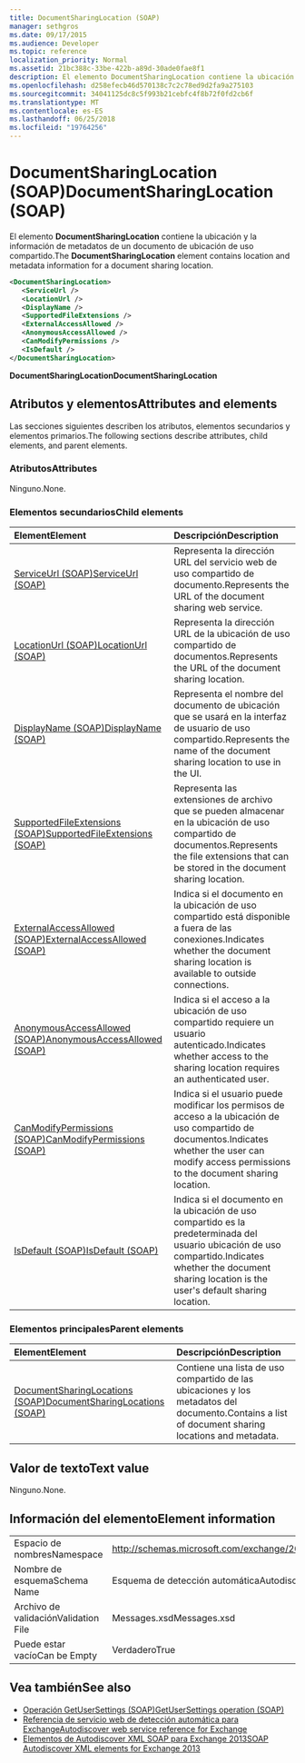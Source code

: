 ```yaml
---
title: DocumentSharingLocation (SOAP)
manager: sethgros
ms.date: 09/17/2015
ms.audience: Developer
ms.topic: reference
localization_priority: Normal
ms.assetid: 21bc388c-33be-422b-a89d-30ade0fae8f1
description: El elemento DocumentSharingLocation contiene la ubicación y la información de metadatos de un documento de ubicación de uso compartido.
ms.openlocfilehash: d258efecb46d570138c7c2c78ed9d2fa9a275103
ms.sourcegitcommit: 34041125dc8c5f993b21cebfc4f8b72f0fd2cb6f
ms.translationtype: MT
ms.contentlocale: es-ES
ms.lasthandoff: 06/25/2018
ms.locfileid: "19764256"
---
```

# <a name="documentsharinglocation-soap"></a><span data-ttu-id="25646-103">DocumentSharingLocation (SOAP)</span><span class="sxs-lookup"><span data-stu-id="25646-103">DocumentSharingLocation (SOAP)</span></span>

<span data-ttu-id="25646-104">El elemento **DocumentSharingLocation** contiene la ubicación y la información de metadatos de un documento de ubicación de uso compartido.</span><span class="sxs-lookup"><span data-stu-id="25646-104">The **DocumentSharingLocation** element contains location and metadata information for a document sharing location.</span></span> 
  
```XML
<DocumentSharingLocation>
   <ServiceUrl />
   <LocationUrl />
   <DisplayName />
   <SupportedFileExtensions />
   <ExternalAccessAllowed />
   <AnonymousAccessAllowed />
   <CanModifyPermissions />
   <IsDefault />
</DocumentSharingLocation>
```

 <span data-ttu-id="25646-105">**DocumentSharingLocation**</span><span class="sxs-lookup"><span data-stu-id="25646-105">**DocumentSharingLocation**</span></span>
## <a name="attributes-and-elements"></a><span data-ttu-id="25646-106">Atributos y elementos</span><span class="sxs-lookup"><span data-stu-id="25646-106">Attributes and elements</span></span>

<span data-ttu-id="25646-107">Las secciones siguientes describen los atributos, elementos secundarios y elementos primarios.</span><span class="sxs-lookup"><span data-stu-id="25646-107">The following sections describe attributes, child elements, and parent elements.</span></span>
  
### <a name="attributes"></a><span data-ttu-id="25646-108">Atributos</span><span class="sxs-lookup"><span data-stu-id="25646-108">Attributes</span></span>

<span data-ttu-id="25646-109">Ninguno.</span><span class="sxs-lookup"><span data-stu-id="25646-109">None.</span></span>
  
### <a name="child-elements"></a><span data-ttu-id="25646-110">Elementos secundarios</span><span class="sxs-lookup"><span data-stu-id="25646-110">Child elements</span></span>

|<span data-ttu-id="25646-111">**Element**</span><span class="sxs-lookup"><span data-stu-id="25646-111">**Element**</span></span>|<span data-ttu-id="25646-112">**Descripción**</span><span class="sxs-lookup"><span data-stu-id="25646-112">**Description**</span></span>|
|:-----|:-----|
|[<span data-ttu-id="25646-113">ServiceUrl (SOAP)</span><span class="sxs-lookup"><span data-stu-id="25646-113">ServiceUrl (SOAP)</span></span>](serviceurl-soap.md) <br/> |<span data-ttu-id="25646-114">Representa la dirección URL del servicio web de uso compartido de documento.</span><span class="sxs-lookup"><span data-stu-id="25646-114">Represents the URL of the document sharing web service.</span></span>  <br/> |
|[<span data-ttu-id="25646-115">LocationUrl (SOAP)</span><span class="sxs-lookup"><span data-stu-id="25646-115">LocationUrl (SOAP)</span></span>](locationurl-soap.md) <br/> |<span data-ttu-id="25646-116">Representa la dirección URL de la ubicación de uso compartido de documentos.</span><span class="sxs-lookup"><span data-stu-id="25646-116">Represents the URL of the document sharing location.</span></span>  <br/> |
|[<span data-ttu-id="25646-117">DisplayName (SOAP)</span><span class="sxs-lookup"><span data-stu-id="25646-117">DisplayName (SOAP)</span></span>](displayname-soap.md) <br/> |<span data-ttu-id="25646-118">Representa el nombre del documento de ubicación que se usará en la interfaz de usuario de uso compartido.</span><span class="sxs-lookup"><span data-stu-id="25646-118">Represents the name of the document sharing location to use in the UI.</span></span>  <br/> |
|[<span data-ttu-id="25646-119">SupportedFileExtensions (SOAP)</span><span class="sxs-lookup"><span data-stu-id="25646-119">SupportedFileExtensions (SOAP)</span></span>](supportedfileextensions-soap.md) <br/> |<span data-ttu-id="25646-120">Representa las extensiones de archivo que se pueden almacenar en la ubicación de uso compartido de documentos.</span><span class="sxs-lookup"><span data-stu-id="25646-120">Represents the file extensions that can be stored in the document sharing location.</span></span>  <br/> |
|[<span data-ttu-id="25646-121">ExternalAccessAllowed (SOAP)</span><span class="sxs-lookup"><span data-stu-id="25646-121">ExternalAccessAllowed (SOAP)</span></span>](externalaccessallowed-soap.md) <br/> |<span data-ttu-id="25646-122">Indica si el documento en la ubicación de uso compartido está disponible a fuera de las conexiones.</span><span class="sxs-lookup"><span data-stu-id="25646-122">Indicates whether the document sharing location is available to outside connections.</span></span>  <br/> |
|[<span data-ttu-id="25646-123">AnonymousAccessAllowed (SOAP)</span><span class="sxs-lookup"><span data-stu-id="25646-123">AnonymousAccessAllowed (SOAP)</span></span>](anonymousaccessallowed-soap.md) <br/> |<span data-ttu-id="25646-124">Indica si el acceso a la ubicación de uso compartido requiere un usuario autenticado.</span><span class="sxs-lookup"><span data-stu-id="25646-124">Indicates whether access to the sharing location requires an authenticated user.</span></span>  <br/> |
|[<span data-ttu-id="25646-125">CanModifyPermissions (SOAP)</span><span class="sxs-lookup"><span data-stu-id="25646-125">CanModifyPermissions (SOAP)</span></span>](canmodifypermissions-soap.md) <br/> |<span data-ttu-id="25646-126">Indica si el usuario puede modificar los permisos de acceso a la ubicación de uso compartido de documentos.</span><span class="sxs-lookup"><span data-stu-id="25646-126">Indicates whether the user can modify access permissions to the document sharing location.</span></span>  <br/> |
|[<span data-ttu-id="25646-127">IsDefault (SOAP)</span><span class="sxs-lookup"><span data-stu-id="25646-127">IsDefault (SOAP)</span></span>](isdefault-soap.md) <br/> |<span data-ttu-id="25646-128">Indica si el documento en la ubicación de uso compartido es la predeterminada del usuario ubicación de uso compartido.</span><span class="sxs-lookup"><span data-stu-id="25646-128">Indicates whether the document sharing location is the user's default sharing location.</span></span>  <br/> |
   
### <a name="parent-elements"></a><span data-ttu-id="25646-129">Elementos principales</span><span class="sxs-lookup"><span data-stu-id="25646-129">Parent elements</span></span>

|<span data-ttu-id="25646-130">**Element**</span><span class="sxs-lookup"><span data-stu-id="25646-130">**Element**</span></span>|<span data-ttu-id="25646-131">**Descripción**</span><span class="sxs-lookup"><span data-stu-id="25646-131">**Description**</span></span>|
|:-----|:-----|
|[<span data-ttu-id="25646-132">DocumentSharingLocations (SOAP)</span><span class="sxs-lookup"><span data-stu-id="25646-132">DocumentSharingLocations (SOAP)</span></span>](documentsharinglocations-soap.md) <br/> |<span data-ttu-id="25646-133">Contiene una lista de uso compartido de las ubicaciones y los metadatos del documento.</span><span class="sxs-lookup"><span data-stu-id="25646-133">Contains a list of document sharing locations and metadata.</span></span>  <br/> |
   
## <a name="text-value"></a><span data-ttu-id="25646-134">Valor de texto</span><span class="sxs-lookup"><span data-stu-id="25646-134">Text value</span></span>

<span data-ttu-id="25646-135">Ninguno.</span><span class="sxs-lookup"><span data-stu-id="25646-135">None.</span></span>
  
## <a name="element-information"></a><span data-ttu-id="25646-136">Información del elemento</span><span class="sxs-lookup"><span data-stu-id="25646-136">Element information</span></span>

|||
|:-----|:-----|
|<span data-ttu-id="25646-137">Espacio de nombres</span><span class="sxs-lookup"><span data-stu-id="25646-137">Namespace</span></span>  <br/> |http://schemas.microsoft.com/exchange/2010/Autodiscover  <br/> |
|<span data-ttu-id="25646-138">Nombre de esquema</span><span class="sxs-lookup"><span data-stu-id="25646-138">Schema Name</span></span>  <br/> |<span data-ttu-id="25646-139">Esquema de detección automática</span><span class="sxs-lookup"><span data-stu-id="25646-139">Autodiscover schema</span></span>  <br/> |
|<span data-ttu-id="25646-140">Archivo de validación</span><span class="sxs-lookup"><span data-stu-id="25646-140">Validation File</span></span>  <br/> |<span data-ttu-id="25646-141">Messages.xsd</span><span class="sxs-lookup"><span data-stu-id="25646-141">Messages.xsd</span></span>  <br/> |
|<span data-ttu-id="25646-142">Puede estar vacío</span><span class="sxs-lookup"><span data-stu-id="25646-142">Can be Empty</span></span>  <br/> |<span data-ttu-id="25646-143">Verdadero</span><span class="sxs-lookup"><span data-stu-id="25646-143">True</span></span>  <br/> |
   
## <a name="see-also"></a><span data-ttu-id="25646-144">Vea también</span><span class="sxs-lookup"><span data-stu-id="25646-144">See also</span></span>

- [<span data-ttu-id="25646-145">Operación GetUserSettings (SOAP)</span><span class="sxs-lookup"><span data-stu-id="25646-145">GetUserSettings operation (SOAP)</span></span>](getusersettings-operation-soap.md)
- [<span data-ttu-id="25646-146">Referencia de servicio web de detección automática para Exchange</span><span class="sxs-lookup"><span data-stu-id="25646-146">Autodiscover web service reference for Exchange</span></span>](autodiscover-web-service-reference-for-exchange.md)
- [<span data-ttu-id="25646-147">Elementos de Autodiscover XML SOAP para Exchange 2013</span><span class="sxs-lookup"><span data-stu-id="25646-147">SOAP Autodiscover XML elements for Exchange 2013</span></span>](soap-autodiscover-xml-elements-for-exchange-2013.md)

